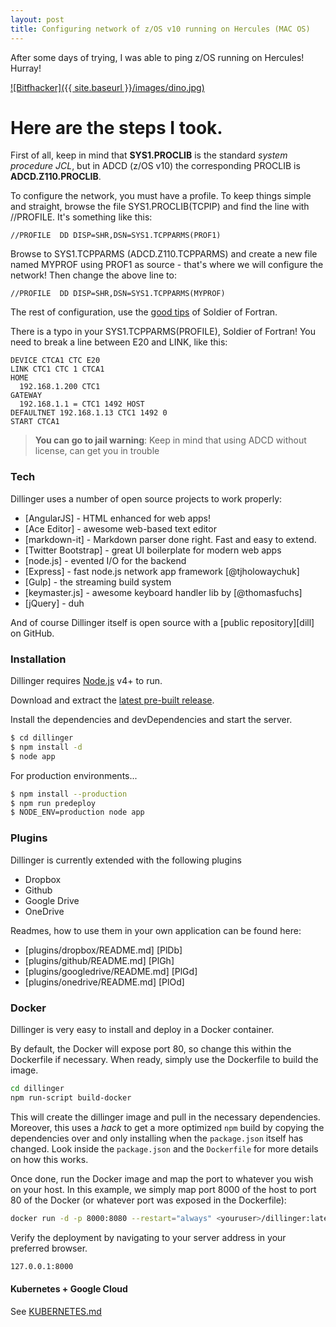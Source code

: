 ```yaml
---
layout: post
title: Configuring network of z/OS v10 running on Hercules (MAC OS)
---
```


After some days of trying, I was able to ping z/OS running on Hercules! Hurray!

[![Bitfhacker]({{ site.baseurl }}/images/dino.jpg)](https://bitfhacker.github.io/)

# Here are the steps I took.

First of all, keep in mind that **SYS1.PROCLIB** is the standard *system procedure JCL*, but in ADCD (z/OS v10) the corresponding PROCLIB is **ADCD.Z110.PROCLIB**.

To configure the network, you must have a profile. To keep things simple and straight, browse the file SYS1.PROCLIB(TCPIP) and find the line with //PROFILE. It's something like this:

    //PROFILE  DD DISP=SHR,DSN=SYS1.TCPPARMS(PROF1)

Browse to SYS1.TCPPARMS (ADCD.Z110.TCPPARMS) and create a new file named MYPROF using PROF1 as source - that's where we will configure the network! Then change the above line to:

    //PROFILE  DD DISP=SHR,DSN=SYS1.TCPPARMS(MYPROF)

The rest of configuration, use the [good tips] of Soldier of Fortran. 

There is a typo in your SYS1.TCPPARMS(PROFILE), Soldier of Fortran! You need to break a line between E20 and LINK, like this: 

    DEVICE CTCA1 CTC E20
    LINK CTC1 CTC 1 CTCA1
    HOME
      192.168.1.200 CTC1
    GATEWAY
      192.168.1.1 = CTC1 1492 HOST
    DEFAULTNET 192.168.1.13 CTC1 1492 0
    START CTCA1



> **You can go to jail warning**: Keep in mind that using ADCD without license, can get you in trouble


### Tech

Dillinger uses a number of open source projects to work properly:

* [AngularJS] - HTML enhanced for web apps!
* [Ace Editor] - awesome web-based text editor
* [markdown-it] - Markdown parser done right. Fast and easy to extend.
* [Twitter Bootstrap] - great UI boilerplate for modern web apps
* [node.js] - evented I/O for the backend
* [Express] - fast node.js network app framework [@tjholowaychuk]
* [Gulp] - the streaming build system
* [keymaster.js] - awesome keyboard handler lib by [@thomasfuchs]
* [jQuery] - duh

And of course Dillinger itself is open source with a [public repository][dill]
 on GitHub.

### Installation

Dillinger requires [Node.js](https://nodejs.org/) v4+ to run.

Download and extract the [latest pre-built release](https://github.com/joemccann/dillinger/releases).

Install the dependencies and devDependencies and start the server.

```sh
$ cd dillinger
$ npm install -d
$ node app
```

For production environments...

```sh
$ npm install --production
$ npm run predeploy
$ NODE_ENV=production node app
```

### Plugins

Dillinger is currently extended with the following plugins

* Dropbox
* Github
* Google Drive
* OneDrive

Readmes, how to use them in your own application can be found here:

* [plugins/dropbox/README.md] [PlDb]
* [plugins/github/README.md] [PlGh]
* [plugins/googledrive/README.md] [PlGd]
* [plugins/onedrive/README.md] [PlOd]


### Docker
Dillinger is very easy to install and deploy in a Docker container.

By default, the Docker will expose port 80, so change this within the Dockerfile if necessary. When ready, simply use the Dockerfile to build the image.

```sh
cd dillinger
npm run-script build-docker
```
This will create the dillinger image and pull in the necessary dependencies. Moreover, this uses a _hack_ to get a more optimized `npm` build by copying the dependencies over and only installing when the `package.json` itself has changed.  Look inside the `package.json` and the `Dockerfile` for more details on how this works.

Once done, run the Docker image and map the port to whatever you wish on your host. In this example, we simply map port 8000 of the host to port 80 of the Docker (or whatever port was exposed in the Dockerfile):

```sh
docker run -d -p 8000:8080 --restart="always" <youruser>/dillinger:latest
```

Verify the deployment by navigating to your server address in your preferred browser.

```sh
127.0.0.1:8000
```

#### Kubernetes + Google Cloud

See [KUBERNETES.md](https://github.com/joemccann/dillinger/blob/master/KUBERNETES.md)




   [good tips]: <http://mainframed767.tumblr.com/post/114411700159/hercules-on-mac-os-x-yosemite>
